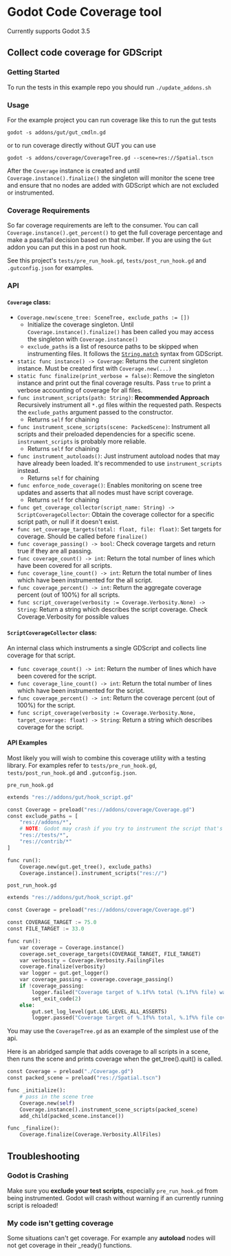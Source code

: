 # Godot Code Coverage tool

Currently supports Godot 3.5

## Collect code coverage for GDScript

### Getting Started

To run the tests in this example repo you should run `./update_addons.sh`

### Usage

For the example project you can run coverage like this to run the gut tests

`godot -s addons/gut/gut_cmdln.gd`

or to run coverage directly without GUT you can use

`godot -s addons/coverage/CoverageTree.gd --scene=res://Spatial.tscn`

After the `Coverage` instance is created and until `Coverage.instance().finalize()` the singleton will monitor the scene tree and ensure that no nodes are added with GDScript which are not excluded or instrumented.

### Coverage Requirements

So far coverage requirements are left to the consumer. You can call `Coverage.instance().get_percent()` to get the full coverage percentage
and make a pass/fail decision based on that number. If you are using the `Gut` addon you can put this in a post run hook.

See this project's `tests/pre_run_hook.gd`, `tests/post_run_hook.gd` and `.gutconfig.json` for examples.

### API

#### `Coverage` class:

* `Coverage.new(scene_tree: SceneTree, exclude_paths := [])`
    * Initialize the coverage singleton. Until `Coverage.instance().finalize()` has been called you may access the singleton with `Coverage.instance()`
    * `exclude_paths` is a list of resource paths to be skipped when instrumenting files. It follows the [`String.match`](https://docs.godotengine.org/en/stable/classes/class_string.html#class-string-method-match) syntax from GDScript.
* `static func instance() -> Coverage`: Returns the current singleton instance. Must be created first with `Coverage.new(...)`
* `static func finalize(print_verbose = false)`: Remove the singleton instance and print out the final coverage results. Pass `true` to print a verbose accounting of coverage for all files.
* `func instrument_scripts(path: String)`: **Recommended Approach** Recursively instrument all `*.gd` files within the requested path. Respects the `exclude_paths` argument passed to the constructor.
    * Returns `self` for chaining
* `func instrument_scene_scripts(scene: PackedScene)`: Instrument all scripts and their preloaded dependencies for a specific scene. `instrument_scripts` is probably more reliable.
    * Returns `self` for chaining
* `func instrument_autoloads()`: Just instrument autoload nodes that may have already been loaded. It's recommended to use `instrument_scripts` instead.
    * Returns `self` for chaining
* `func enforce_node_coverage()`: Enables monitoring on scene tree updates and asserts that all nodes must have script coverage.
    * Returns `self` for chaining
* `func get_coverage_collector(script_name: String) -> ScriptCoverageCollector`: Obtain the coverage collector for a specific script path, or null if it doesn't exist.
* `func set_coverage_targets(total: float, file: float)`: Set targets for coverage. Should be called before `finalize()`
* `func coverage_passing() -> bool`: Check coverage targets and return true if they are all passing.
* `func coverage_count() -> int`: Return the total number of lines which have been covered for all scripts.
* `func coverage_line_count() -> int`: Return the total number of lines which have been instrumented for the all script.
* `func coverage_percent() -> int`: Return the aggregate coverage percent (out of 100%) for all scripts.
* `func script_coverage(verbosity := Coverage.Verbosity.None) -> String`: Return a string which describes the script coverage. Check Coverage.Verbosity for possible values

#### `ScriptCoverageCollector` class:

An internal class which instruments a single GDScript and collects line coverage for that script.

* `func coverage_count() -> int`: Return the number of lines which have been covered for the script.
* `func coverage_line_count() -> int`: Return the total number of lines which have been instrumented for the script.
* `func coverage_percent() -> int`: Return the coverage percent (out of 100%) for the script.
* `func script_coverage(verbosity := Coverage.Verbosity.None, target_coverage: float) -> String`: Return a string which describes coverage for the script.

#### API Examples

Most likely you will wish to combine this coverage utility with a testing library. For examples refer to `tests/pre_run_hook.gd`, `tests/post_run_hook.gd` and `.gutconfig.json`.

`pre_run_hook.gd`

```Python
extends "res://addons/gut/hook_script.gd"

const Coverage = preload("res://addons/coverage/Coverage.gd")
const exclude_paths = [
	"res://addons/*",
	# NOTE: Godot may crash if you try to instrument the script that's calling instrument_scripts()
	"res://tests/*",
	"res://contrib/*"
]

func run():
	Coverage.new(gut.get_tree(), exclude_paths)
	Coverage.instance().instrument_scripts("res://")
```

`post_run_hook.gd`

```Python
extends "res://addons/gut/hook_script.gd"

const Coverage = preload("res://addons/coverage/Coverage.gd")

const COVERAGE_TARGET := 75.0
const FILE_TARGET := 33.0

func run():
	var coverage = Coverage.instance()
	coverage.set_coverage_targets(COVERAGE_TARGET, FILE_TARGET)
	var verbosity = Coverage.Verbosity.FailingFiles
	coverage.finalize(verbosity)
	var logger = gut.get_logger()
	var coverage_passing = coverage.coverage_passing()
	if !coverage_passing:
		logger.failed("Coverage target of %.1f%% total (%.1f%% file) was not met" % [COVERAGE_TARGET, FILE_TARGET])
		set_exit_code(2)
	else:
		gut.set_log_level(gut.LOG_LEVEL_ALL_ASSERTS)
		logger.passed("Coverage target of %.1f%% total, %.1f%% file coverage" % [COVERAGE_TARGET, FILE_TARGET])
```

You may use the `CoverageTree.gd` as an example of the simplest use of the api.

Here is an abridged sample that adds coverage to all scripts in a scene, then runs the scene and prints coverage when the get_tree().quit() is called.

```Python
const Coverage = preload("./Coverage.gd")
const packed_scene = preload("res://Spatial.tscn")

func _initialize():
    # pass in the scene tree
    Coverage.new(self)
    Coverage.instance().instrument_scene_scripts(packed_scene)
    add_child(packed_scene.instance())

func _finalize():
    Coverage.finalize(Coverage.Verbosity.AllFiles)

```


## Troubleshooting

### Godot is Crashing

Make sure you **exclude your test scripts**, especially `pre_run_hook.gd` from being instrumented.
Godot will crash without warning if an currently running script is reloaded!

### My code isn't getting coverage

Some situations can't get coverage. For example any **autoload** nodes will not get coverage in their _ready() functions.
